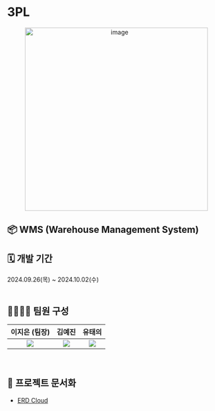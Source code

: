 # 3PL
<p align="center"><img width="423" alt="image" src="https://github.com/user-attachments/assets/f49e1bb9-77b6-4bee-9e75-d55b97bf4107"></p>

## 📦 WMS (Warehouse Management System)
## 🗓️ 개발 기간
2024.09.26(목) ~ 2024.10.02(수)
<br><br>

## 👨‍👩‍👦‍👦 팀원 구성
|                                                                                   **이지은** (팀장)                                                                                   |                    **김예진**                     |                **유태의**                 |
|:--------------------------------------------------------------------------------------------------------------------------------------------------------------------------------:|:----------------------------------------------:|:--------------------------------------:|
| <a href="https://github.com/Geun9"><img src="https://img.shields.io/badge/GitHub-181717?style=flat-square&logo=GitHub&logoColor=white&link=https://github.com/hongyeollee"/></a> | <a href="https://github.com/yejinaCodes"><img src="https://img.shields.io/badge/GitHub-181717?style=flat-square&logo=GitHub&logoColor=white&link=https://github.com/hongyeollee"/></a> | <a href="https://github.com/cookiemiro"><img src="https://img.shields.io/badge/GitHub-181717?style=flat-square&logo=GitHub&logoColor=white&link=https://github.com/hongyeollee"/></a> |
<br>

## 📑 프로젝트 문서화
- [ERD Cloud](https://www.erdcloud.com/d/7XnkXuQA3TLzzmJ4X)
